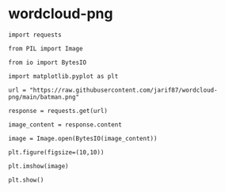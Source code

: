 # wordcloud-png
```import requests```

```from PIL import Image```

```from io import BytesIO```

```import matplotlib.pyplot as plt```


```url = "https://raw.githubusercontent.com/jarif87/wordcloud-png/main/batman.png"```


```response = requests.get(url)```

```image_content = response.content```


```image = Image.open(BytesIO(image_content))```

```plt.figure(figsize=(10,10))```

```plt.imshow(image)```

```plt.show()```
